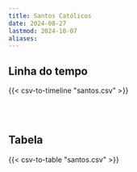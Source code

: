 ```yaml
---
title: Santos Católicos
date: 2024-08-27
lastmod: 2024-10-07
aliases:
---
```


## Linha do tempo
{{< csv-to-timeline "santos.csv" >}}

<br />
<br />

## Tabela
{{< csv-to-table "santos.csv" >}}
